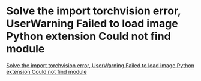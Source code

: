 # Solve the import torchvision error, UserWarning Failed to load image Python extension Could not find module
[Solve the import torchvision error, UserWarning Failed to load image Python extension Could not find module](https://aiwithcloud.com/2022/09/16/solve_the_import_torchvision_error_userwarning_failed_to_load_image_python_extension_could_not_find_module/)